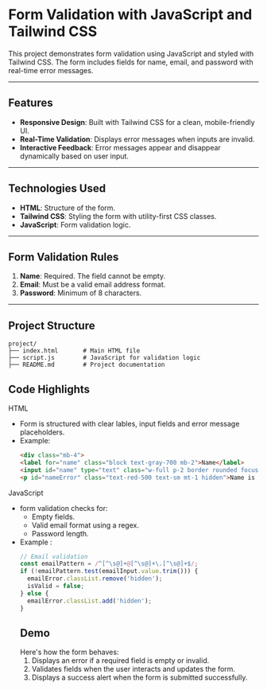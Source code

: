 # Form Validation with JavaScript and Tailwind CSS

This project demonstrates form validation using JavaScript and styled with Tailwind CSS. The form includes fields for name, email, and password with real-time error messages.

---

## Features

- **Responsive Design**: Built with Tailwind CSS for a clean, mobile-friendly UI.
- **Real-Time Validation**: Displays error messages when inputs are invalid.
- **Interactive Feedback**: Error messages appear and disappear dynamically based on user input.

---

## Technologies Used

- **HTML**: Structure of the form.
- **Tailwind CSS**: Styling the form with utility-first CSS classes.
- **JavaScript**: Form validation logic.

---

## Form Validation Rules

1. **Name**: Required. The field cannot be empty.
2. **Email**: Must be a valid email address format.
3. **Password**: Minimum of 8 characters.

---

## Project Structure

```plaintext
project/
├── index.html       # Main HTML file
├── script.js        # JavaScript for validation logic
├── README.md        # Project documentation

```
## Code Highlights
HTML
- Form is structured with clear lables, input fields and error message placeholders.
- Example:
  ```html
  <div class="mb-4">
  <label for="name" class="block text-gray-700 mb-2">Name</label>
  <input id="name" type="text" class="w-full p-2 border rounded focus:outline-none focus:ring-2 focus:ring-blue-500" placeholder="Enter your name">
  <p id="nameError" class="text-red-500 text-sm mt-1 hidden">Name is required.</p></div>
  ```
JavaScript
- form validation checks for:
  - Empty fields.
  - Valid email format using a regex.
  - Password length.
- Example :
  ```js
  // Email validation
  const emailPattern = /^[^\s@]+@[^\s@]+\.[^\s@]+$/;
  if (!emailPattern.test(emailInput.value.trim())) {
    emailError.classList.remove('hidden');
    isValid = false;
  } else {
    emailError.classList.add('hidden');
  }
  ```
  ## Demo
  Here's how the form behaves:
  1. Displays an error if a required field is empty or invalid.
  2. Validates fields when the user interacts and updates the form.
  3. Displays a success alert when the form is submitted successfully.



